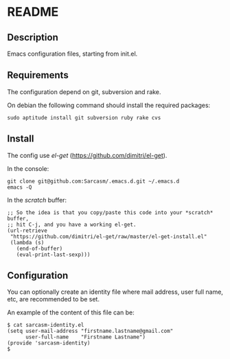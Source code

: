 README
======

Description
-----------
Emacs configuration files, starting from init.el.

Requirements
------------
The configuration depend on git, subversion and rake.

On debian the following command should install the required packages:

    sudo aptitude install git subversion ruby rake cvs


Install
-------
The config use *el-get* (https://github.com/dimitri/el-get).

In the console:

    git clone git@github.com:Sarcasm/.emacs.d.git ~/.emacs.d
    emacs -Q

In the *scratch* buffer:

    ;; So the idea is that you copy/paste this code into your *scratch* buffer,
    ;; hit C-j, and you have a working el-get.
    (url-retrieve
     "https://github.com/dimitri/el-get/raw/master/el-get-install.el"
     (lambda (s)
       (end-of-buffer)
       (eval-print-last-sexp)))


Configuration
-------------
You can optionally create an identity file where mail address, user
full name, etc, are recommended to be set.

An example of the content of this file can be:

    $ cat sarcasm-identity.el
    (setq user-mail-address "firstname.lastname@gmail.com"
          user-full-name    "Firstname Lastname")
    (provide 'sarcasm-identity)
    $
